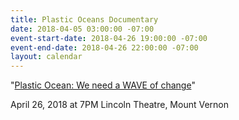 ```yaml
---
title: Plastic Oceans Documentary
date: 2018-04-05 03:00:00 -07:00
event-start-date: 2018-04-26 19:00:00 -07:00
event-end-date: 2018-04-26 22:00:00 -07:00
layout: calendar
---
```


"[Plastic Ocean: We need a WAVE of change](http://www.lincolntheatre.org/film/plastic-ocean-we-need-wave-change)"

April 26, 2018 at 7PM
Lincoln Theatre, Mount Vernon
